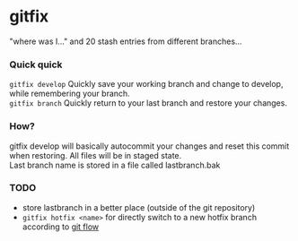 # gitfix

"where was I..." and 20 stash entries from different branches...

### Quick quick
`gitfix develop` Quickly save your working branch and change to develop, while remembering your branch.   
`gitfix branch`  Quickly return to your last branch and restore your changes.

### How?
gitfix develop will basically autocommit your changes and reset this commit when restoring. All files will be in staged state.   
Last branch name is stored in a file called lastbranch.bak

### TODO
- store lastbranch in a better place (outside of the git repository)
- `gitfix hotfix <name>`  for directly switch to a new hotfix branch according to [git flow](https://danielkummer.github.io/git-flow-cheatsheet/)
